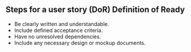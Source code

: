 Steps for a user story (DoR) Definition of Ready
------------------------------------------
- Be clearly written and understandable.
- Include defined acceptance criteria.
- Have no unresolved dependencies.
- Include any necessary design or mockup documents.

